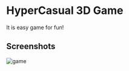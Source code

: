 # HyperCasual 3D Game
It is easy game for fun!

## Screenshots
![game](https://user-images.githubusercontent.com/43007323/105609167-81eb9e00-5db8-11eb-9a17-eebb0114fe6a.jpg)
